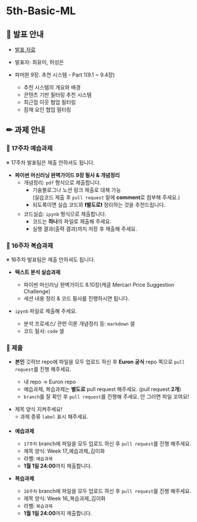 # 5th-Basic-ML

## 📢 발표 안내
- [발표 자료](https://github.com/Ewha-Euron/5th-Basic-ML/blob/ad10779df20908a37243093891c195861efb7619/Week17_%EB%B0%9C%ED%91%9C%EC%9E%90%EB%A3%8C.pdf)
- 발표자: 최유미, 허성은
- 파머완 9장. 추천 시스템 - Part 1(9.1 ~ 9.4장)
  
  - 추천 시스템의 개요와 배경
  - 콘텐츠 기반 필터링 추천 시스템
  - 최근접 이웃 협업 필터링
  - 잠재 요인 협업 필터링

## ✏ 과제 안내
### 📍 17주차 예습과제
※ 17주차 발표팀은 제출 안하셔도 됩니다.
- **파이썬 머신러닝 완벽가이드 9장 필사 & 개념정리**  
  - 개념정리: ```pdf``` 형식으로 제출합니다.
    - 기술블로그나 노션 링크 제출로 대체 가능  
      (실습코드 제출 후 ```pull request``` 밑에 **comment**로 첨부해 주세요.)
    - 되도록이면 실습 코드와 **❗별도로❗** 정리하는 것을 추천드립니다.
  - 코드실습: ```ipynb``` 형식으로 제출합니다.
    - 코드는 **하나**의 파일로 제출해 주세요.
    - 실행 결과(출력 결과)까지 저장 후 제출해 주세요.

### 📍 16주차 복습과제
※ 16주차 발표팀은 제출 안하셔도 됩니다.

- **텍스트 분석 실습과제**  
  - 파이썬 머신러닝 완벽가이드 8.10장(캐글 Mercari Price Suggestion Challenge)
  - 세션 내용 정리 & 코드 필사를 진행하시면 됩니다.
            
- ```ipynb``` 파일로 제출해 주세요.
  - 분석 프로세스/ 관련 이론 개념정리 등: ```markdown``` 셀
  - 코드 필사: ```code``` 셀

### 📍 제출
- **본인** 깃허브 repo에 파일을 모두 업로드 하신 후 **Euron 공식** repo 쪽으로 ```pull request```를 진행 해주세요.
  - 내 repo -> Euron repo
  - 예습과제, 복습과제는 **별도로** pull request 해주세요. (pull request **2개**)
  - ```branch```를 잘 확인 후 ```pull request```를 진행해 주세요. 안 그러면 파일 꼬여요!
- 제목 양식 지켜주세요!  
⭐ 과제 종류 ```label``` 표시 해주세요.

- **예습과제**
  - ```17주차``` branch에 파일을 모두 업로드 하신 후 ```pull request```를 진행 해주세요.
  - 제목 양식: Week 17_예습과제_김이화
  - 라벨: ```예습과제```
  - **1월 1일 24:00**까지 제출합니다.
  
- **복습과제**
  - ```16주차``` branch에 파일을 모두 업로드 하신 후 ```pull request```를 진행 해주세요.
  - 제목 양식: Week 16_복습과제_김이화
  - 라벨: ```복습과제```
  - **1월 1일 24:00**까지 제출합니다.
